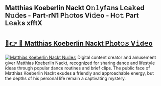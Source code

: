 ## Matthias Koeberlin Nackt O𝚗𝚕yf𝚊ns L𝚎a𝚔ed N𝚞𝚍es - Part-rN1 P𝚑𝚘tos Vi𝚍𝚎o - H𝚘𝚝 Part L𝚎a𝚔s xfftX

# <h2><a href="http://kff5d5g.oniu.top/?m=Matthias+Koeberlin+Nackt">🔗👉 🔴 Matthias Koeberlin Nackt P𝚑ot𝚘𝚜 V𝚒d𝚎o</a></h2>

[![Matthias Koeberlin Nackt Nu𝚍e𝚜](https://i.imgur.com/0qMVB7G.gif)](http://kff5d5g.oniu.top/?m=Matthias+Koeberlin+Nackt)
Digital content creator and amusement giver Matthias Koeberlin Nackt, recognized for sharing dance and lifestyle ideas through popular dance routines and brief clips. The public face of Matthias Koeberlin Nackt exudes a friendly and approachable energy, but the depths of his personal life remain a captivating mystery.  
